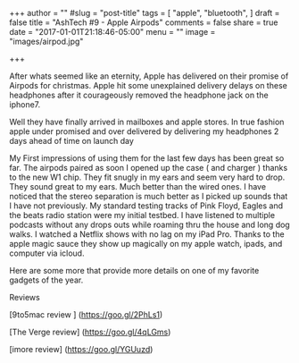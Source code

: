 +++
author = ""
#slug = "post-title"
tags = [
  "apple",
  "bluetooth",
]
draft = false
title = "AshTech #9 - Apple Airpods"
comments = false
share = true
date = "2017-01-01T21:18:46-05:00"
menu = ""
image = "images/airpod.jpg"

+++


After whats seemed like an eternity, Apple has delivered on their promise of Airpods for christmas. Apple hit some unexplained delivery delays on these headphones after it courageously removed the headphone jack on the iphone7.

<!--more-->
Well they have finally arrived in mailboxes and apple stores. In true fashion apple under promised and over delivered by delivering my headphones 2 days ahead of time on launch day

My First impressions of using them for the last few days has been great so far. The airpods paired as soon I opened up the case ( and charger ) thanks to the new W1 chip. They fit snugly in my ears and seem very hard to drop. They sound great to my ears.  Much better than the wired ones. I have noticed that the stereo separation is much better as I picked up sounds that I have not previously. My standard testing tracks of Pink Floyd, Eagles and the beats radio station were my initial testbed. I have listened to multiple podcasts without any drops outs while roaming thru the house and long dog walks.  I  watched a  Netflix shows with no lag on my iPad Pro. Thanks to the apple magic sauce they show up magically on  my apple watch, ipads, and computer via icloud.

Here are some more that provide more details  on one of my favorite gadgets of the year.

Reviews

[9to5mac review ] (https://goo.gl/2PhLs1)

[The Verge review] (https://goo.gl/4qLGms)

[imore review] (https://goo.gl/YGUuzd)
